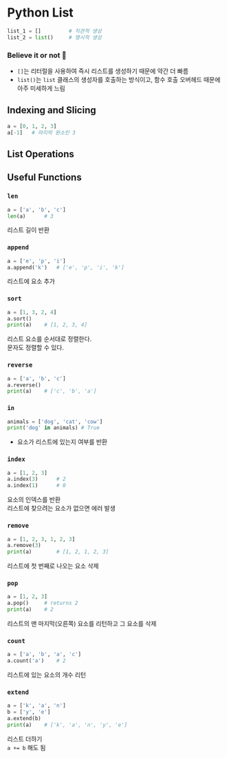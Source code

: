 # Python List
```py
list_1 = []         # 직관적 생성
list_2 = list()     # 명시적 생성
```
### Believe it or not 👀
* `[]`는 리터럴을 사용하여 즉시 리스트를 생성하기 때문에 약간 더 빠름
* `list()`는 `list` 클래스의 생성자를 호출하는 방식이고, 함수 호출 오버헤드 때문에 아주 미세하게 느림

## Indexing and Slicing
```py
a = [0, 1, 2, 3]
a[-1]   # 마지막 원소인 3
```

## List Operations

## Useful Functions
### `len`
```py
a = ['a', 'b', 'c']
len(a)      # 3
```
리스트 길이 반환

### `append`
```py
a = ['e', 'p', 'i']
a.append('k')   # ['e', 'p', 'i', 'k']
```
리스트에 요소 추가

### `sort`
```py
a = [1, 3, 2, 4]
a.sort()
print(a)    # [1, 2, 3, 4]
```
리스트 요소를 순서대로 정렬한다.  
문자도 정렬할 수 있다.

### `reverse`
```py
a = ['a', 'b', 'c']
a.reverse()
print(a)    # ['c', 'b', 'a']
```

### `in`
```py
animals = ['dog', 'cat', 'cow']
print('dog' in animals) # True
```
* 요소가 리스트에 있는지 여부를 반환

### `index`
```py
a = [1, 2, 3]
a.index(3)      # 2
a.index(1)      # 0
```
요소의 인덱스를 반환  
리스트에 찾으려는 요소가 없으면 에러 발생

### `remove`
```py
a = [1, 2, 3, 1, 2, 3]
a.remove(3)
print(a)        # [1, 2, 1, 2, 3]
```
리스트에 첫 번째로 나오는 요소 삭제

### `pop`
```py
a = [1, 2, 3]
a.pop()     # returns 2
print(a)    # 2
```
리스트의 맨 마지막(오른쪽) 요소를 리턴하고 그 요소를 삭제

### `count`
```py
a = ['a', 'b', 'a', 'c']
a.count('a')    # 2
```
리스트에 있는 요소의 개수 리턴

### `extend`
```py
a = ['k', 'a', 'n']
b = ['y', 'e']
a.extend(b)
print(a)    # ['k', 'a', 'n', 'y', 'e']
```
리스트 더하기  
`a += b` 해도 됨
